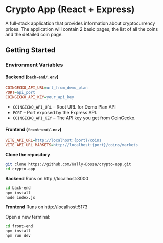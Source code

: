# Crypto App (React + Express)
A full-stack application that provides information about cryptocurrency prices. The application will contain 2 basic pages, the list of all the coins and the detailed coin page.

## Getting Started

### Environment Variables

#### Backend (`back-end/.env`)

```ini
COINGECKO_API_URL=url_from_demo_plan
PORT=api_port
COINGECKO_API_KEY=your_api_key
```

- `COINGECKO_API_URL` – Root URL for Demo Plan API
- `PORT` – Port exposed by the Express API.
- `COINGECKO_API_KEY` – The API key you get from CoinGecko.
  
#### Frontend (`front-end/.env`)

```ini
VITE_API_URL=http://localhost:{port}/coins
VITE_API_URL_MARKETS=http://localhost:{port}/coins/markets
```
**Clone the repository**
```bash
git clone https://github.com/Kally-Dossa/crypto-app.git
cd crypto-app
```

**Backend**
Runs on http://localhost:3000
```bash
cd back-end
npm install
node index.js
```

**Frontend**
Runs on http://localhost:5173

Open a new terminal:
```bash
cd front-end
npm install
npm run dev
```
